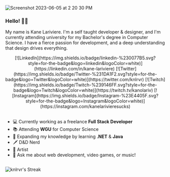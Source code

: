 ![Screenshot 2023-06-05 at 2 20 30 PM](https://github.com/knlrvr/knlrvr/assets/91632194/cd82ecb6-2ce5-43c5-8607-8b75699e3585)

### Hello! 👋🏼
My name is Kane Lariviere. I'm a self taught developer & designer, and I'm currently attending university for my Bachelor's degree in Computer Science. I have a fierce passion for development, and a deep understanding that design drives everything. 

<p align="center">
[![LinkedIn](https://img.shields.io/badge/linkedin-%230077B5.svg?style=for-the-badge&logo=linkedin&logoColor=white)](https://linkedin.com/in/kane-lariviere) [![Twitter](https://img.shields.io/badge/Twitter-%231DA1F2.svg?style=for-the-badge&logo=Twitter&logoColor=white)](https://twitter.com/knlrvr) [![Twitch](https://img.shields.io/badge/Twitch-%239146FF.svg?style=for-the-badge&logo=Twitch&logoColor=white)](https://twitch.tv/kanolariv) [![Instagram](https://img.shields.io/badge/Instagram-%23E4405F.svg?style=for-the-badge&logo=Instagram&logoColor=white)](https://instagram.com/kanelarivieresucks)
</p>

## 
- 💻 Currently working as a freelance **Full Stack Developer**
- 📚 Attending **WGU** for Computer Science
- 🐍 Expanding my knowledge by learning **.NET** & **Java**
- 🗡️ D&D Nerd
- 🎸 Artist
- 💬 Ask me about web development, video games, or music!
##

![knlrvr's Streak](https://github-readme-streak-stats.herokuapp.com/?user=knlrvr&theme=highcontrast&hide_border=true)
